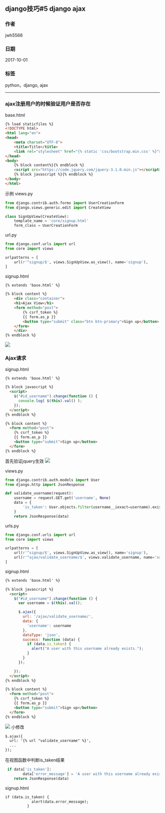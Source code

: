 ## django技巧#5 django ajax
### 作者               
jwh5566                
                
### 日期              
2017-10-01                  
### 标签              
python，django, ajax

---
### ajax注册用户的时候验证用户是否存在
base.html
```html
{% load staticfiles %}
<!DOCTYPE html>
<html lang="en">
<head>
    <meta charset="UTF-8">
    <title>Title</title>
    <link rel="stylesheet" href="{% static 'css/bootstrap.min.css' %}">
</head>
<body>
    {% block content%}{% endblock %}
    <script src="https://code.jquery.com/jquery-3.1.0.min.js"></script>
    {% block javascript %}{% endblock %}
</body>
</html>
```
示例
views.py
```python
from django.contrib.auth.forms import UserCreationForm
from django.views.generic.edit import CreateView

class SignUpView(CreateView):
    template_name = 'core/signup.html'
    form_class = UserCreationForm
```
url.py
```python
from django.conf.urls import url
from core import views

urlpatterns = [
    url(r'^signup/$', views.SignUpView.as_view(), name='signup'),
]
```
signup.html
```html
{% extends 'base.html' %}

{% block content %}
    <div class="container">
    <h1>Ajax View</h1>
    <form method="post">
        {% csrf_token %}
        {{ form.as_p }}
        <button type="submit" class="btn btn-primary">Sign up</button>
    </form>
    </div>
{% endblock %}
```
![](https://i.imgur.com/CDpOajJ.jpg)

### Ajax请求
signup.html
```html
{% extends 'base.html' %}

{% block javascript %}
  <script>
    $("#id_username").change(function () {
      console.log( $(this).val() );
    });
  </script>
{% endblock %}

{% block content %}
  <form method="post">
    {% csrf_token %}
    {{ form.as_p }}
    <button type="submit">Sign up</button>
  </form>
{% endblock %}
```
首先验证jquery生效
![](https://i.imgur.com/yl48WTB.jpg)

views.py
```python
from django.contrib.auth.models import User
from django.http import JsonResponse

def validate_username(request):
    username = request.GET.get('username', None)
    data = {
        'is_taken': User.objects.filter(username__iexact=username).exists()
    }
    return JsonResponse(data)
```
urls.py
```python
from django.conf.urls import url
from core import views

urlpatterns = [
    url(r'^signup/$', views.SignUpView.as_view(), name='signup'),
    url(r'^ajax/validate_username/$', views.validate_username, name='validate_username'),
]
```
signup.html
```html
{% extends 'base.html' %}

{% block javascript %}
  <script>
    $("#id_username").change(function () {
      var username = $(this).val();

      $.ajax({
        url: '/ajax/validate_username/',
        data: {
          'username': username
        },
        dataType: 'json',
        success: function (data) {
          if (data.is_taken) {
            alert("A user with this username already exists.");
          }
        }
      });

    });
  </script>
{% endblock %}

{% block content %}
  <form method="post">
    {% csrf_token %}
    {{ form.as_p }}
    <button type="submit">Sign up</button>
  </form>
{% endblock %}
```
![](https://i.imgur.com/aOMJlma.jpg)
小修改
```html
$.ajax({
  url: '{% url "validate_username" %}',
  ...
});
```
在视图函数中判断is_taken结果
```python
 if data['is_taken']:
        data['error_message'] = 'A user with this username already exists.'
    return JsonResponse(data)
```
signup.html
```html
if (data.is_taken) {
            alert(data.error_message);
          }
```